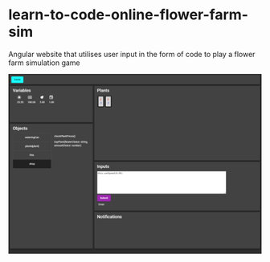 # learn-to-code-online-flower-farm-sim
Angular website that utilises user input in the form of code to play a flower farm simulation game
<div><img src="https://github.com/bullej456/learn-to-code-online-flower-farm-sim/blob/main/Capture2.PNG"></div>
